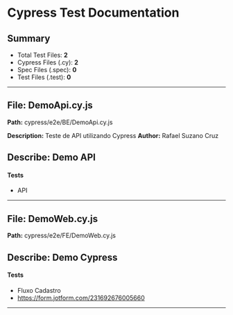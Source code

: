 # Cypress Test Documentation

## Summary

- Total Test Files: **2**
- Cypress Files (.cy): **2**
- Spec Files (.spec): **0**
- Test Files (.test): **0**

---

## File: **DemoApi.cy.js**

**Path:** cypress/e2e/BE/DemoApi.cy.js

**Description:** Teste de API utilizando Cypress
**Author:** Rafael Suzano Cruz

## Describe: **Demo API**

#### Tests
- API

---

## File: **DemoWeb.cy.js**

**Path:** cypress/e2e/FE/DemoWeb.cy.js

## Describe: **Demo Cypress**

#### Tests
- Fluxo Cadastro
- https://form.jotform.com/231692676005660

---

